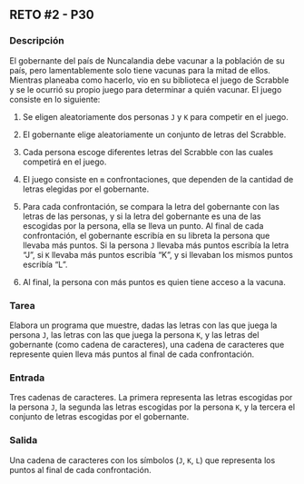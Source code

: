 ## RETO #2 - P30

### Descripción

El gobernante del país de Nuncalandia debe vacunar a la población de su
país, pero lamentablemente solo tiene vacunas para la mitad de ellos.
Mientras planeaba como hacerlo, vio en su biblioteca el juego de
Scrabble y se le ocurrió su propio juego para determinar a quién
vacunar. El juego consiste en lo siguiente:

1. Se eligen aleatoriamente dos personas `J` y `K` para competir en el
   juego.

2. El gobernante elige aleatoriamente un conjunto de letras del
   Scrabble.

3. Cada persona escoge diferentes letras del Scrabble con las cuales
   competirá en el juego.

4.  El juego consiste en `m` confrontaciones, que dependen de la
	cantidad de letras elegidas por el gobernante.

5. Para cada confrontación, se compara la letra del gobernante con las
   letras de las personas, y si la letra del gobernante es una de las
   escogidas por la persona, ella se lleva un punto. Al final de cada
   confrontación, el gobernante escribía en su libreta la persona que
   llevaba más puntos. Si la persona `J` llevaba más puntos escribía la
   letra “J”, si `K` llevaba más puntos escribía “K”, y si llevaban los
   mismos puntos escribía “L”.

6. Al final, la persona con más puntos es quien tiene acceso a la
   vacuna.

### Tarea

Elabora un programa que muestre, dadas las letras con las que juega la
persona `J`, las letras con las que juega la persona `K`, y las letras
del gobernante (como cadena de caracteres), una cadena de caracteres que
represente quien lleva más puntos al final de cada confrontación.

### Entrada

Tres cadenas de caracteres. La primera representa las letras escogidas
por la persona `J`, la segunda las letras escogidas por la persona `K`,
y la tercera el conjunto de letras escogidas por el gobernante.

### Salida

Una cadena de caracteres con los símbolos (`J`, `K`, `L`) que representa
los puntos al final de cada confrontación.
